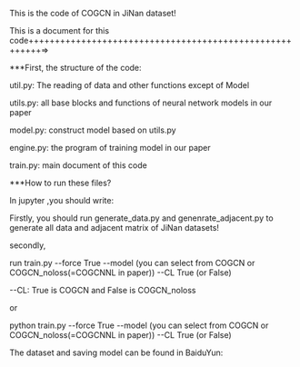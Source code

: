 This is the code of COGCN in JiNan dataset!

This is a document for this code++++++++++++++++++++++++++++++++++++++++++++++++++++++++=>

***First, the structure of the code:

util.py: The reading of data and other functions except of Model

utils.py: all base blocks and functions of neural network models in our paper

model.py: construct model based on utils.py

engine.py: the program of training model in our paper

train.py: main document of this code

***How to run these files?

In jupyter ,you should write:

Firstly, you should run generate_data.py and genenrate_adjacent.py to generate all data and adjacent matrix of JiNan datasets! 

secondly,

run train.py --force True --model (you can select from COGCN or COGCN_noloss(=COGCNNL in paper)) --CL True (or False) 

--CL: True is COGCN and False is COGCN_noloss

or 

python train.py --force True --model (you can select from COGCN or COGCN_noloss(=COGCNNL in paper)) --CL True (or False) 

The dataset and saving model can be found in BaiduYun: 
